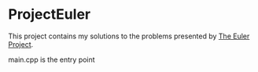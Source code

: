 # ProjectEuler

This project contains my solutions to the problems presented by [The Euler Project](https://projecteuler.net/).

main.cpp is the entry point